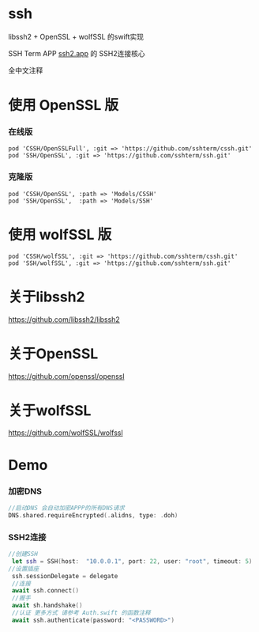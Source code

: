 # ssh
libssh2 + OpenSSL + wolfSSL 的swift实现

SSH Term APP [ssh2.app](https://ssh2.app/) 的 SSH2连接核心

全中文注释

# 使用 OpenSSL 版


### 在线版

```
pod 'CSSH/OpenSSLFull', :git => 'https://github.com/sshterm/cssh.git'
pod 'SSH/OpenSSL', :git => 'https://github.com/sshterm/ssh.git'
```

### 克隆版

```
pod 'CSSH/OpenSSL', :path => 'Models/CSSH'
pod 'SSH/OpenSSL',  :path => 'Models/SSH'
```

# 使用 wolfSSL 版

```
pod 'CSSH/wolfSSL', :git => 'https://github.com/sshterm/cssh.git'
pod 'SSH/wolfSSL', :git => 'https://github.com/sshterm/ssh.git'
```

# 关于libssh2

https://github.com/libssh2/libssh2

# 关于OpenSSL

https://github.com/openssl/openssl

# 关于wolfSSL

https://github.com/wolfSSL/wolfssl

# Demo

### 加密DNS
```swift
//启动DNS 会自动加密APPP的所有DNS请求
DNS.shared.requireEncrypted(.alidns, type: .doh)
```

### SSH2连接
```swift
//创建SSH
 let ssh = SSH(host:  "10.0.0.1", port: 22, user: "root", timeout: 5)
//设置插座
 ssh.sessionDelegate = delegate
 //连接
 await ssh.connect()
 //握手
 await sh.handshake()
 //认证 更多方式 请参考 Auth.swift 的函数注释
 await ssh.authenticate(password: "<PASSWORD>")

```